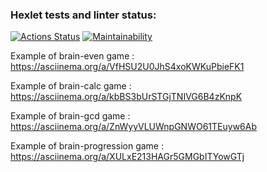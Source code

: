 ### Hexlet tests and linter status:
[![Actions Status](https://github.com/Tanman515/python-project-49/workflows/hexlet-check/badge.svg)](https://github.com/Tanman515/python-project-49/actions)
[![Maintainability](https://api.codeclimate.com/v1/badges/7a94cf443e030b04b641/maintainability)](https://codeclimate.com/github/Tanman515/python-project-49/maintainability)

Example of brain-even game : https://asciinema.org/a/VfHSU2U0JhS4xoKWKuPbieFK1

Example of brain-calc game : https://asciinema.org/a/kbBS3bUrSTGjTNIVG6B4zKnpK

Example of brain-gcd game : https://asciinema.org/a/ZnWyyVLUWnpGNWO61TEuyw6Ab

Example of brain-progression game : https://asciinema.org/a/XULxE213HAGr5GMGbITYowGTj
